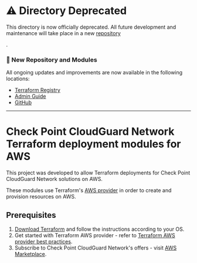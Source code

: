 # ⚠️ Directory Deprecated  
This directory is now officially deprecated. All future development and maintenance will take place in a new [repository](https://registry.terraform.io/modules/CheckPointSW/cloudguard-network-security/aws/latest) 

.  

### 📌 New Repository and Modules  
All ongoing updates and improvements are now available in the following locations:  

- [Terraform Registry](https://registry.terraform.io/modules/CheckPointSW/cloudguard-network-security/aws/latest) 
- [Admin Guide](https://support.checkpoint.com/results/sk/sk183294)
- [GitHub](https://github.com/CheckPointSW/terraform-aws-cloudguard-network-security)

___

# Check Point CloudGuard Network Terraform deployment modules for AWS

This project was developed to allow Terraform deployments for Check Point CloudGuard Network solutions on AWS.


These modules use Terraform's [AWS provider](https://www.terraform.io/docs/providers/aws/index.html) in order to create and provision resources on AWS.


 ## Prerequisites

1. [Download Terraform](https://www.terraform.io/downloads.html) and follow the instructions according to your OS.
2. Get started with Terraform AWS provider - refer to [Terraform AWS provider best practices](https://www.terraform.io/docs/providers/aws/index.html).
3. Subscribe to Check Point CloudGuard Network's offers - visit [AWS Marketplace](https://aws.amazon.com/marketplace/seller-profile?id=a979fc8a-dd48-42c8-84cc-63d5d50e3a2f).
